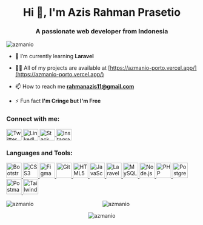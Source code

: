 <h1 align="center">Hi 👋, I'm Azis Rahman Prasetio</h1>
<h3 align="center">A passionate web developer from Indonesia</h3>

<p align="left">
  <img src="https://komarev.com/ghpvc/?username=azmanio&label=Profile%20views&color=0e75b6&style=flat" alt="azmanio" />
</p>

- 🌱 I’m currently learning **Laravel**

- 👨‍💻 All of my projects are available at [https://azmanio-porto.vercel.app/](https://azmanio-porto.vercel.app/)

- 📫 How to reach me **rahmanazis11@gmail.com**

- ⚡ Fun fact **I'm Cringe but I'm Free**

<h3 align="left">Connect with me:</h3>
<p align="left">
  <a href="https://twitter.com/azis_rahmanp" target="blank">
    <img align="center" src="https://cdn.jsdelivr.net/npm/simple-icons@v6/icons/twitter.svg" alt="Twitter" height="30" width="40" />
  </a>
  <a href="https://linkedin.com/in/azisrahmanp" target="blank">
    <img align="center" src="https://cdn.jsdelivr.net/npm/simple-icons@v6/icons/linkedin.svg" alt="LinkedIn" height="30" width="40" />
  </a>
  <a href="https://stackoverflow.com/users/17732040" target="blank">
    <img align="center" src="https://cdn.jsdelivr.net/npm/simple-icons@v6/icons/stackoverflow.svg" alt="Stack Overflow" height="30" width="40" />
  </a>
  <a href="https://instagram.com/azis_rahmanp" target="blank">
    <img align="center" src="https://cdn.jsdelivr.net/npm/simple-icons@v6/icons/instagram.svg" alt="Instagram" height="30" width="40" />
  </a>
</p>

<h3 align="left">Languages and Tools:</h3>
<p align="left">
  <a href="https://getbootstrap.com" target="_blank" rel="noreferrer">
    <img src="https://getbootstrap.com/docs/5.3/assets/brand/bootstrap-logo-shadow.png" alt="Bootstrap" width="40" height="40" />
  </a>
  <a href="https://www.w3schools.com/css/" target="_blank" rel="noreferrer">
    <img src="https://www.w3.org/Style/CSS/logo.png" alt="CSS3" width="40" height="40" />
  </a>
  <a href="https://www.figma.com/" target="_blank" rel="noreferrer">
    <img src="https://www.vectorlogo.zone/logos/figma/figma-icon.svg" alt="Figma" width="40" height="40" />
  </a>
  <a href="https://git-scm.com/" target="_blank" rel="noreferrer">
    <img src="https://git-scm.com/images/logos/downloads/Git-Logo-2Color.png" alt="Git" width="40" height="40" />
  </a>
  <a href="https://www.w3.org/html/" target="_blank" rel="noreferrer">
    <img src="https://www.w3.org/html/logo/downloads/HTML5_Badge_512.png" alt="HTML5" width="40" height="40" />
  </a>
  <a href="https://developer.mozilla.org/en-US/docs/Web/JavaScript" target="_blank" rel="noreferrer">
    <img src="https://developer.mozilla.org/static/img/favicon144.png" alt="JavaScript" width="40" height="40" />
  </a>
  <a href="https://laravel.com/" target="_blank" rel="noreferrer">
    <img src="https://laravel.com/img/logomark.min.svg" alt="Laravel" width="40" height="40" />
  </a>
  <a href="https://www.mysql.com/" target="_blank" rel="noreferrer">
    <img src="https://www.mysql.com/common/logos/logo-mysql-170x115.png" alt="MySQL" width="40" height="40" />
  </a>
  <a href="https://nodejs.org" target="_blank" rel="noreferrer">
    <img src="https://nodejs.org/static/images/logo.svg" alt="Node.js" width="40" height="40" />
  </a>
  <a href="https://www.php.net" target="_blank" rel="noreferrer">
    <img src="https://www.php.net/images/logos/php-logo.svg" alt="PHP" width="40" height="40" />
  </a>
  <a href="https://www.postgresql.org" target="_blank" rel="noreferrer">
    <img src="https://www.postgresql.org/media/img/about/press/elephant.png" alt="PostgreSQL" width="40" height="40" />
  </a>
  <a href="https://postman.com" target="_blank" rel="noreferrer">
    <img src="https://www.postman.com/assets/logos/postman-logo-stacked.svg" alt="Postman" width="40" height="40" />
  </a>
  <a href="https://tailwindcss.com/" target="_blank" rel="noreferrer">
    <img src="https://tailwindcss.com/_next/static/media/tailwindcss-mark.3490a482e9b1d09a3b3dc63ad8cfde1d.svg" alt="Tailwind CSS" width="40" height="40" />
  </a>
</p>

<p align="center">
  <img align="left" src="https://github-readme-stats.vercel.app/api/top-langs?username=azmanio&show_icons=true&locale=en&layout=compact&theme=dark" alt="azmanio" />
</p>
<p align="center">
  <img align="center" src="https://github-readme-stats.vercel.app/api?username=azmanio&show_icons=true&locale=en&theme=dark" alt="azmanio" />
</p>
<p align="center">
  <img align="center" src="https://github-readme-streak-stats.herokuapp.com/?user=azmanio&theme=dark" alt="azmanio" />
</p>

